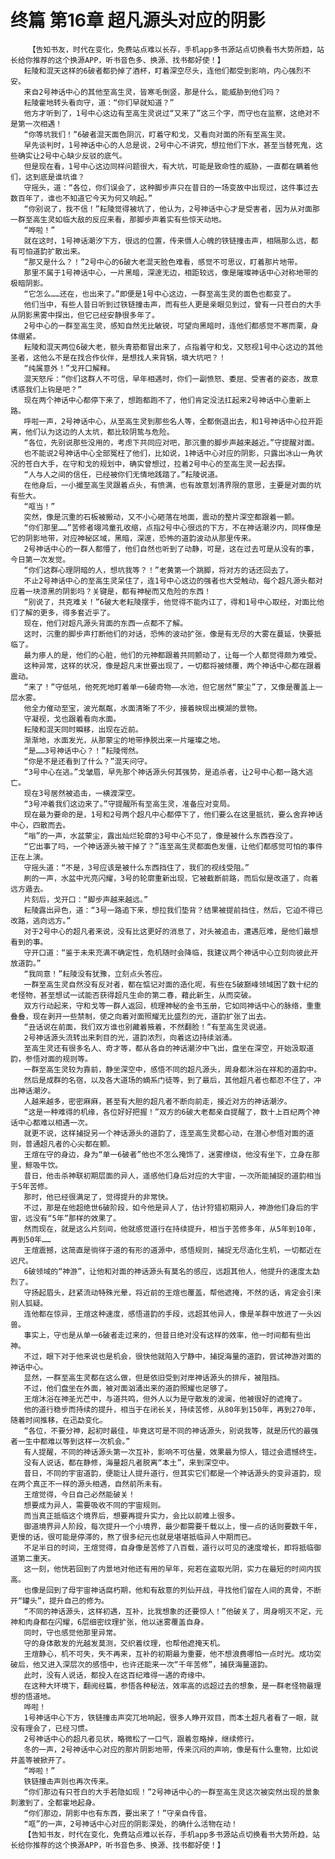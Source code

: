 # 终篇 第16章 超凡源头对应的阴影
        【告知书友，时代在变化，免费站点难以长存，手机app多书源站点切换看书大势所趋，站长给你推荐的这个换源APP，听书音色多、换源、找书都好使！】
       耘陵和混天这样的6破者都扔掉了酒杯，盯着深空尽头，连他们都受到影响，内心强烈不安。
       来自2号神话中心的其他至高生灵，皆寒毛倒竖，那是什么，能威胁到他们吗？
       耘陵霍地转头看向守，道：“你们早就知道？”
       他方才听到了，1号中心这边有至高生灵说过“又来了”这三个字，而守也在监察，这绝对不是第一次相遇！
       “你等坑我们！”6破者混天面色阴沉，盯着守和戈，又看向对面的所有至高生灵。
       早先谈判时，1号神话中心的人总是说，2号中心不讲究，想拉他们下水，甚至当替死鬼，这些确实让2号中心缺少反驳的底气。
       但是现在看，1号中心这边同样问题很大，有大坑，可能是致命性的威胁，一直都在瞒着他们，这到底是谁坑谁？
       守摇头，道：“各位，你们误会了，这种脚步声只在昔日的一场变故中出现过，这件事过去数百年了，谁也不知道它今天为何又响起。”
       “你别说了，我不信！”耘陵觉得被坑了，他认为，2号神话中心才是受害者，因为从对面那一群至高生灵如临大敌的反应来看，那脚步声着实有些惊天动地。
       “哗啦！”
       就在这时，1号神话潮汐下方，很远的位置，传来慑人心魄的铁链撞击声，相隔那么远，都有可怕道韵扩散出来。
       “那又是什么？！”2号中心的6破大老混天脸色难看，感觉不可思议，盯着那片地带。
       那里不属于1号神话中心，一片黑暗，深邃无边，相距较远，像是璀璨神话中心对称地带的极暗阴影。
       “它怎么……还在，也出来了。”即便是1号中心这边，一群至高生灵的面色也都变了。
       他们当中，有些人昔日听到过铁链撞击声，而有些人更是亲眼见到过，曾有一只苍白的大手从阴影黑雾中探出，但它已经安静很多年了。
       2号中心的一群至高生灵，感知自然无比敏锐，可望向黑暗时，连他们都感觉不寒而栗，身体绷紧。
       耘陵和混天两位6破大老，额头青筋都冒出来了，点指着守和戈，又怒视1号中心这边的其他圣者，这他么不是在找合作伙伴，是想找人来背锅，填大坑吧？！
       “纯属意外！”戈开口解释。
       混天怒斥：“你们这群人不可信，早年相遇时，你们一副愤怒、委屈、受害者的姿态，故意诱惑我们上钩是吧？”
       现在两个神话中心都停下来了，想跑都跑不了，他们肯定没法扛起来2号神话中心重新上路。
       呼啦一声，2号神话中心，从至高生灵到那些名人等，全都倒退出去，和1号神话中心拉开距离，他们认为这边的人太坑，都比较阴鸷与危险。
       “各位，先别说那些没用的，考虑下共同应对吧，那沉重的脚步声越来越近。”守提醒对面。
       也不能说2号神话中心全部冤枉了他们，比如说，1神话中心对应的阴影，只露出冰山一角状况的苍白大手，在守和戈的规划中，确实曾想过，拉着2号中心的至高生灵一起去探。
       “人与人之间的信任，已经被你们无情地践踏了。”耘陵说道。
       在他身后，一小撮至高生灵跟着点头，有愤满，也有故意划清界限的意思，主要是对面的坑有些大。
       “哐当！”
       突然，像是沉重的石板被搬动，又不小心砸落在地面，震动的整片深空都跟着一颤。
       “你们那里……”苦修者翊鸿童孔收缩，点指2号中心很远的下方，不在神话潮汐内，同样像是它的阴影地带，对应神秘区域，黑暗，深邃，恐怖的道韵波动从那里传来。
       2号神话中心的一群人都懵了，他们自然也听到了动静，可是，这在过去可是从没有的事，今日第一次发觉。
       “你们这群心理阴暗的人，想坑我等？！”老黄第一个跳脚，将对方的话还回去了。
       不止2号神话中心的至高生灵呆住了，连1号中心这边的强者也大受触动，每个超凡源头都对应着一块漆黑的阴影吗？关键是，都有神秘而又危险的东西！
       “别说了，共克难关！”6破大老耘陵摆手，他觉得不能内讧了，得和1号中心取经，对面比他们了解的更多，得多套近乎了。
       现在，他们对超凡源头背面的东西一点都不了解。
       这时，沉重的脚步声打断他们的对话，恐怖的波动扩张，像是有无尽的大雾在蔓延，快要抵临了。
       最为瘆人的是，他们的心脏，他们的元神都跟着共同颤动了，让每一个人都觉得颇为难受。
       这种异常，这样的状况，像是超凡末世要出现了，一切都将被倾覆，两个神话中心都在跟着震动。
       “来了！”守低吼，他死死地盯着单一6破奇物——水池，但它居然“蒙尘”了，又像是覆盖上一层水雾。
       他全力催动至宝，波光粼粼，水面清晰了不少，接着映现出模湖的景物。
       守凝视，戈也跟着看向水面。
       耘陵和混天同时瞬移，出现在近前。
       渐渐地，水面发光，从那蒙尘的地带挣脱出来一片璀璨之地。
       “是……3号神话中心？！”耘陵愕然。
       “你是不是还看到了什么？”混天问守。
       “3号中心在逃。”戈皱眉，早先那个神话源头何其强势，是追杀者，让2号中心都一路大逃亡。
       现在3号居然被追击，一横渡深空。
       “3号冲着我们这边来了。”守提醒所有至高生灵，准备应对变局。
       现在最为要命的是，1号和2号两个超凡中心都停下了，他们要么在这里抵抗，要么舍弃神话中心，四散而去。
       “嗡”的一声，水盆蒙尘，露出灿烂轮廓的3号中心不见了，像是被什么东西吞没了。
       “它出事了吗，一个神话源头被干掉了？”连至高生灵都面色发僵，让他们都感觉可怕的事件正在上演。
       守摇头道：“不是，3号应该是被什么东西挡住了，我们的视线受阻。”
       刷的一声，水盆中光亮闪耀，3号的轮廓重新出现，它被截断前路，而后似是改道了，向着远方遁去。
       片刻后，戈开口：“脚步声越来越远。”
       耘陵露出异色，道：“3号一路追下来，想拉我们垫背？结果被提前挡住，然后，它迫不得已改路，逃向远方。”
       对于2号中心的超凡者来说，没有比这更好的消息了，对头被追击，遭遇厄难，是他们最想看到的事。
       守开口道：“鉴于未来充满不确定性，危机随时会降临，我建议两个神话中心立刻向彼此开放道韵。”
       “我同意！”耘陵没有犹豫，立刻点头答应。
       一群至高生灵自然没有反对者，都在惦记对面的造化呢，有些在5破巅峰领域困了数十纪的老怪物，甚至想试一试能否获得超凡生命的第二春，藉此新生，从而突破。
       双方行动起来，守和戈等一群人返回，梳理神秘的金书玉册，它如同神话中心的脉络，重重叠叠，现在剥开一些禁制，使之向着对面照耀无比盛烈的光，道韵扩张了出去。
       “丑话说在前面，我们双方谁也别藏着掖着，不然翻脸！”有至高生灵说道。
       2号神话源头流转出来刺目的光，道韵浓烈，向着这边持续汹涌。
       至高生灵还有很多名人、奇才等，都从各自的神话潮汐中飞出，盘坐在深空，开始汲取道韵，参悟对面的规则等。
       一群至高生灵较为靠前，静坐深空中，感悟不同的超凡源头，周身都沐浴在祥和的道韵中。
       然后是成群的名宿，以及各大道场的嫡系门徒等，到了最后，其他超凡者也都忍不住了，冲出神话潮汐。
       人越来越多，密密麻麻，甚至有大胆的超凡者不断向前走，接近对方的神话潮汐。
       “这是一种难得的机缘，各位好好把握！”双方的6破大老都亲自提醒了，数十上百纪两个神话中心都难以相遇一次。
       就更不说，这样捕捉另一个神话源头的道韵了，连至高生灵都心动，在潜心参悟对面的道则，普通超凡者的心尖都在颤。
       王煊在守的身边，身为“单一6破者”他也不怎么掩饰了，迷雾缭绕，他没有坐下，立身在那里，鲸吸牛饮。
       昔日，他击杀神联初期层面的异人，遥感他们身后对应的大宇宙，一次所能捕捉的道韵相当于5年苦修。
       那时，他已经很满足了，觉得提升的非常快。
       不过，那是在他超绝世6破阶段，如今他是异人了，估计狩猎初期异人，神游他们身后的宇宙，远没有“5年”那样的效果了。
       然而现在，就是这么片刻间，他就感觉道行在持续提升，相当于苦修多年，从5年到10年，再到50年……
       王煊震撼，这简直是徜徉于道的有形的道源中，感悟规则，捕捉无尽造化生机，一切都近在迟尺。
       6破领域的“神游”，让他和对面的神话源头有莫名的感应，远超其他人，他提升的速度太勐烈了。
       守扬起眉头，赶紧流动特殊光晕，将近前的王煊也覆盖，帮他遮掩，不然的话，肯定会引来别人狐疑。
       连他都在惊异，王煊这种速度，感悟道韵的手段，远超其他异人，像是羊群中放进了一头凶兽。
       事实上，守也是从单一6破者走过来的，但昔日绝对没有这样的效率，他一时间都有些出神。
       不过，眼下对于他来说也是机会，很快他就陷入宁静中，捕捉海量的道韵，尝试神游对面的神话中心。
       显然，一群至高生灵都在这么做，但是依旧受到对岸神话源头的排斥，被阻挡。
       不过，他们盘坐在外面，被对面汹涌出来的道韵照耀也足够了。
       王煊沐浴在神圣光芒中，与道共鸣，但外人以为是守散发的波澜，他被很好的遮掩了。
       他的道行稳步而持续的提升，相当于在闭长关，持续苦修，从80年到150年，再到270年，随着时间推移，在迅勐变化。
       “各位，不要分神，起初时最佳，毕竟这可是不同的神话源头，别说我等，就是历代的最强者一生中都难以等到这样一次机会。”
       有人提醒，不同的神话源头第一次互补，影响不可估量，效果最为惊人，错过会遗憾终生。
       没有人说话，都在静修，海量超凡者脱离“本土”，来到深空中。
       昔日，不同的宇宙道韵，便能让人提升道行，但其实它们都是一个神话源头的变异道韵，现在两个真正不一样的源头相遇，自然前所未有。
       王煊觉得，今日自己必然能破关！
       想要成为异人，需要吸收不同的宇宙规则。
       而当真正抵临这个境界后，想要再提升实力，会比以前难上很多。
       御道境界异人阶段，每次提升一个小境界，最少都需要千载以上，慢一点的话则要数千年，更慢的话，很可能是停滞的，熬了很多纪元也就是堪堪抵临异人中期而已。
       不足半日的时间，王煊觉得，自身像是苦修了八百载，道行以可见的速度增长，即将抵临御道第二重天。
       这一刻，他恍若回到了内景地对他还有用的早年，宛若在盗取光阴，实力在最短的时间内拔高。
       也像是回到了母宇宙神话腐朽期，他和有敌意的列仙开战，寻找他们留在人间的真骨，不断开“罐头”，提升自己的修为。
       “不同的神话源头，这样初遇，互补，比我想象的还要惊人！”他破关了，周身明灭不定，元神和肉身都在闪耀，6层细密纹理扩张，他以迷雾覆盖自身。
       同时，守也感觉他那里异常。
       守的身体散发的光越发莫测，交织着纹理，也帮他遮掩天机。
       王煊静心，机不可失，失不再来，互补的初期最为重要，他不想浪费哪怕一点时光。成功突破后，他又进入深层次的感悟中，也许还能来一次“千年苦修”，捕获海量道韵。
       此时，没有人说话，都投入在这百纪难得一遇的奇缘中。
       在这种大环境下，翻阅经篇，参悟各种秘法，效率高的远超过去的想象，是一群老怪物最理想的悟道地。
       哗啦！
       1号神话中心下方，铁链撞击声突兀地响起，很多人睁开双目，而本土超凡者看了一眼，就没有理会了，已经习惯。
       2号神话中心的超凡者见状，略微松了一口气，跟着忽略掉，继续修行。
       冬的一声，2号神话中心对应的那片阴影地带，传来沉闷的声响，像是有什么重物，比如说井盖等被掀开了。
       “哗啦！”
       铁链撞击声则也再次传来。
       “你们那边有只苍白的大手若隐如现！”2号神话中心的一群至高生灵这次被突然出现的景象刺激到了，全都霍地起身。
       “你们那边，阴影中也有东西，要出来了！”守亲自传音。
       “哐”的一声，2号神话中心对应的阴影深处，的确什么活物在动！
       【告知书友，时代在变化，免费站点难以长存，手机app多书源站点切换看书大势所趋，站长给你推荐的这个换源APP，听书音色多、换源、找书都好使！】
